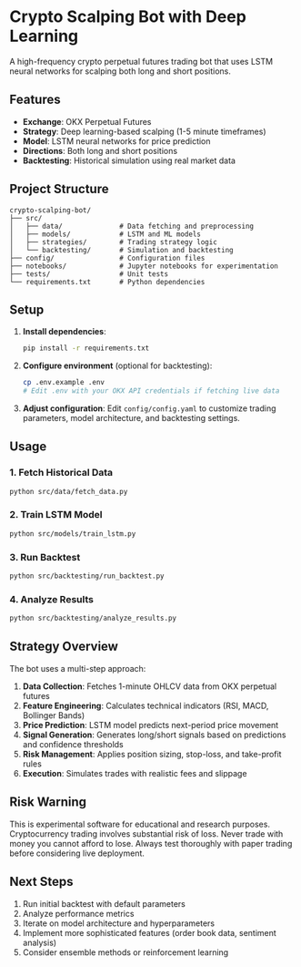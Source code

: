 # Crypto Scalping Bot with Deep Learning

A high-frequency crypto perpetual futures trading bot that uses LSTM neural networks for scalping both long and short positions.

## Features

- **Exchange**: OKX Perpetual Futures
- **Strategy**: Deep learning-based scalping (1-5 minute timeframes)
- **Model**: LSTM neural networks for price prediction
- **Directions**: Both long and short positions
- **Backtesting**: Historical simulation using real market data

## Project Structure

```
crypto-scalping-bot/
├── src/
│   ├── data/              # Data fetching and preprocessing
│   ├── models/            # LSTM and ML models
│   ├── strategies/        # Trading strategy logic
│   └── backtesting/       # Simulation and backtesting
├── config/                # Configuration files
├── notebooks/             # Jupyter notebooks for experimentation
├── tests/                 # Unit tests
└── requirements.txt       # Python dependencies
```

## Setup

1. **Install dependencies**:
   ```bash
   pip install -r requirements.txt
   ```

2. **Configure environment** (optional for backtesting):
   ```bash
   cp .env.example .env
   # Edit .env with your OKX API credentials if fetching live data
   ```

3. **Adjust configuration**:
   Edit `config/config.yaml` to customize trading parameters, model architecture, and backtesting settings.

## Usage

### 1. Fetch Historical Data
```bash
python src/data/fetch_data.py
```

### 2. Train LSTM Model
```bash
python src/models/train_lstm.py
```

### 3. Run Backtest
```bash
python src/backtesting/run_backtest.py
```

### 4. Analyze Results
```bash
python src/backtesting/analyze_results.py
```

## Strategy Overview

The bot uses a multi-step approach:

1. **Data Collection**: Fetches 1-minute OHLCV data from OKX perpetual futures
2. **Feature Engineering**: Calculates technical indicators (RSI, MACD, Bollinger Bands)
3. **Price Prediction**: LSTM model predicts next-period price movement
4. **Signal Generation**: Generates long/short signals based on predictions and confidence thresholds
5. **Risk Management**: Applies position sizing, stop-loss, and take-profit rules
6. **Execution**: Simulates trades with realistic fees and slippage

## Risk Warning

This is experimental software for educational and research purposes. Cryptocurrency trading involves substantial risk of loss. Never trade with money you cannot afford to lose. Always test thoroughly with paper trading before considering live deployment.

## Next Steps

1. Run initial backtest with default parameters
2. Analyze performance metrics
3. Iterate on model architecture and hyperparameters
4. Implement more sophisticated features (order book data, sentiment analysis)
5. Consider ensemble methods or reinforcement learning
